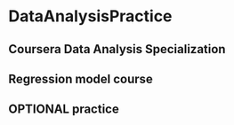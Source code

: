 # DataAnalysisPractice
## Coursera Data Analysis Specialization
## Regression model course
## OPTIONAL practice 
